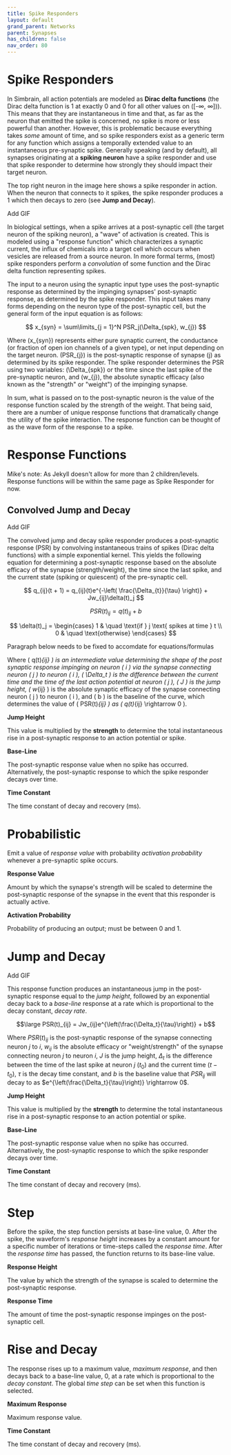 ```yaml
---
title: Spike Responders
layout: default
grand_parent: Networks
parent: Synapses
has_children: false
nav_order: 80
---
```


# Spike Responders

In Simbrain, all action potentials are modeled as **Dirac delta functions** (the Dirac delta function is 1 at exactly 0 and 0 for all other values on \([-∞, ∞]\)). This means that they are instantaneous in time and that, as far as the neuron that emitted the spike is concerned, no spike is more or less powerful than another. However, this is problematic because everything takes *some* amount of time, and so spike responders exist as a generic term for any function which assigns a temporally extended value to an instantaneous pre-synaptic spike. Generally speaking (and by default), all synapses originating at a **spiking neuron** have a spike responder and use that spike responder to determine how strongly they should impact their target neuron.

The top right neuron in the image here shows a spike responder in action. When the neuron that connects to it spikes, the spike responder produces a 1 which then decays to zero (see **Jump and Decay**).

<!-- TODO --> Add GIF

In biological settings, when a spike arrives at a post-synaptic cell (the target neuron of the spiking neuron), a "wave" of activation is created. This is modeled using a "response function" which characterizes a synaptic current, the influx of chemicals into a target cell which occurs when vesicles are released from a source neuron. In more formal terms, (most) spike responders perform a *convolution* of some function and the Dirac delta function representing spikes.

The input to a neuron using the synaptic input type uses the post-synaptic response as determined by the impinging synapses' post-synaptic response, as determined by the spike responder. This input takes many forms depending on the neuron type of the post-synaptic cell, but the general form of the input equation is as follows:

$$ 
x_{syn} = \sum\limits_{j = 1}^N PSR_j(\Delta_{spk}, w_{j}) 
$$

Where \(x_{syn}\) represents either pure synaptic current, the conductance (or fraction of open ion channels of a given type), or net input depending on the target neuron. \(PSR_{j}\) is the post-synaptic response of synapse \(j\) as determined by its spike responder. The spike responder determines the PSR using two variables: \(\Delta_{spk}\) or the time since the last spike of the pre-synaptic neuron, and \(w_{j}\), the absolute synaptic efficacy (also known as the "strength" or "weight") of the impinging synapse.

In sum, what is passed on to the post-synaptic neuron is the value of the response function scaled by the strength of the weight. That being said, there are a number of unique response functions that dramatically change the utility of the spike interaction. The response function can be thought of as the wave form of the response to a spike.

# Response Functions

<!-- TODO --> Mike's note: As Jekyll doesn't allow for more than 2 children/levels. Response functions will be within the same page as Spike Responder for now.

## Convolved Jump and Decay

<!-- TODO --> Add GIF

The convolved jump and decay spike responder produces a post-synaptic response (PSR) by convolving instantaneous trains of spikes (Dirac delta functions) with a simple exponential kernel. This yields the following equation for determining a post-synaptic response based on the absolute efficacy of the synapse (strength/weight), the time since the last spike, and the current state (spiking or quiescent) of the pre-synaptic cell.

$$ 
q_{ij}(t + 1) = q_{ij}(t)e^{-\left( \frac{\Delta_{t}}{\tau} \right)} + Jw_{ij}\delta(t)_j 
$$

$$ 
PSR(t)_{ij} = q(t)_{ij} + b 
$$

$$ 
\delta(t)_j = 
\begin{cases} 
1 & \quad \text{if } j \text{ spikes at time } t \\ 
0 & \quad \text{otherwise} 
\end{cases} 
$$

<!-- TODO --> Paragraph below needs to be fixed to accomdate for equations/formulas

Where \( q(t)_{ij} \) is an intermediate value determining the shape of the post synaptic response impinging on neuron \( i \) via the synapse connecting neuron \( j \) to neuron \( i \), \( \Delta_t \) is the difference between the current time and the time of the last action potential at neuron \( j \), \( J \) is the jump height, \( w_{ij} \) is the absolute synaptic efficacy of the synapse connecting neuron \( j \) to neuron \( i \), and \( b \) is the baseline of the curve, which determines the value of \( PSR(t)_{ij} \) as \( q(t)_{ij} \rightarrow 0 \).

**Jump Height**

This value is multiplied by the **strength** to determine the total instantaneous rise in a post-synaptic response to an action potential or spike.

**Base-Line**

The post-synaptic response value when no spike has occurred. Alternatively, the post-synaptic response to which the spike responder decays over time.

**Time Constant**

The time constant of decay and recovery (ms).


# Probabilistic

Emit a value of *response value* with probability *activation probability* whenever a pre-synaptic spike occurs.

**Response Value**

Amount by which the synapse's strength will be scaled to determine the post-synaptic response of the synapse in the event that this responder is actually active.

**Activation Probability**

Probability of producing an output; must be between 0 and 1.


# Jump and Decay

<!-- TODO --> Add GIF

This response function produces an instantaneous jump in the post-synaptic response equal to the *jump height*, followed by an exponential decay back to a *base-line* response at a rate which is proportional to the decay constant, *decay rate*. 

$$\large PSR(t)_{ij} = Jw_{ij}e^{\left(\frac{\Delta_t}{\tau}\right)} + b$$

Where $PSR(t)_{ij}$ is the post-synaptic response of the synapse connecting neuron $j$ to $i$, $w_{ij}$ is the absolute efficacy or "weight/strength" of the synapse connecting neuron $j$ to neuron $i$, $J$ is the jump height, $\Delta_t$ is the difference between the time of the last spike at neuron $j$ ($t_0$) and the current time ($t - t_0$), $\tau$ is the decay time constant, and $b$ is the baseline value that $PSR_{ij}$ will decay to as $e^{\left(\frac{\Delta_t}{\tau}\right)} \rightarrow 0$.

**Jump Height**

This value is multiplied by the **strength** to determine the total instantaneous rise in a post-synaptic response to an action potential or spike.

**Base-Line**

The post-synaptic response value when no spike has occurred. Alternatively, the post-synaptic response to which the spike responder decays over time.

**Time Constant**

The time constant of decay and recovery (ms).


# Step

Before the spike, the step function persists at base-line value, 0. After the spike, the waveform's *response height* increases by a constant amount for a specific number of iterations or time-steps called the *response time*. After the *response time* has passed, the function returns to its base-line value.

**Response Height**

The value by which the strength of the synapse is scaled to determine the post-synaptic response.

**Response Time**

The amount of time the post-synaptic response impinges on the post-synaptic cell.


# Rise and Decay

The response rises up to a maximum value, *maximum response*, and then decays back to a base-line value, 0, at a rate which is proportional to the *decay constant*. The global *time step* can be set when this function is selected.

**Maximum Response**

Maximum response value.

**Time Constant**

The time constant of decay and recovery (ms).